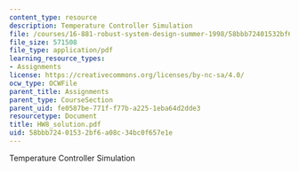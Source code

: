 ```yaml
---
content_type: resource
description: Temperature Controller Simulation
file: /courses/16-881-robust-system-design-summer-1998/58bbb72401532bf6a08c34bc0f657e1e_HW8_solution.pdf
file_size: 571508
file_type: application/pdf
learning_resource_types:
- Assignments
license: https://creativecommons.org/licenses/by-nc-sa/4.0/
ocw_type: OCWFile
parent_title: Assignments
parent_type: CourseSection
parent_uid: fe0587be-771f-f77b-a225-1eba64d2dde3
resourcetype: Document
title: HW8_solution.pdf
uid: 58bbb724-0153-2bf6-a08c-34bc0f657e1e
---
```

Temperature Controller Simulation